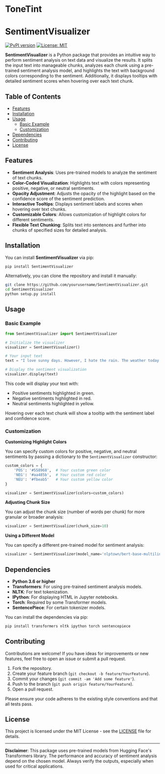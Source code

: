 # ToneTint

# SentimentVisualizer

[![PyPI version](https://badge.fury.io/py/SentimentVisualizer.svg)](https://badge.fury.io/py/SentimentVisualizer)
[![License: MIT](https://img.shields.io/badge/License-MIT-yellow.svg)](https://opensource.org/licenses/MIT)

**SentimentVisualizer** is a Python package that provides an intuitive way to perform sentiment analysis on text data and visualize the results. It splits the input text into manageable chunks, analyzes each chunk using a pre-trained sentiment analysis model, and highlights the text with background colors corresponding to the sentiment. Additionally, it displays tooltips with detailed sentiment scores when hovering over each text chunk.

## Table of Contents

- [Features](#features)
- [Installation](#installation)
- [Usage](#usage)
  - [Basic Example](#basic-example)
  - [Customization](#customization)
- [Dependencies](#dependencies)
- [Contributing](#contributing)
- [License](#license)

## Features

- **Sentiment Analysis**: Uses pre-trained models to analyze the sentiment of text chunks.
- **Color-Coded Visualization**: Highlights text with colors representing positive, negative, or neutral sentiments.
- **Opacity Adjustment**: Adjusts the opacity of the highlight based on the confidence score of the sentiment prediction.
- **Interactive Tooltips**: Displays sentiment labels and scores when hovering over text chunks.
- **Customizable Colors**: Allows customization of highlight colors for different sentiments.
- **Flexible Text Chunking**: Splits text into sentences and further into chunks of specified sizes for detailed analysis.

## Installation

You can install **SentimentVisualizer** via pip:

```bash
pip install SentimentVisualizer
```

Alternatively, you can clone the repository and install it manually:

```bash
git clone https://github.com/yourusername/SentimentVisualizer.git
cd SentimentVisualizer
python setup.py install
```

## Usage

### Basic Example

```python
from SentimentVisualizer import SentimentVisualizer

# Initialize the visualizer
visualizer = SentimentVisualizer()

# Your input text
text = "I love sunny days. However, I hate the rain. The weather today is okay."

# Display the sentiment visualization
visualizer.display(text)
```

This code will display your text with:

- Positive sentiments highlighted in green.
- Negative sentiments highlighted in red.
- Neutral sentiments highlighted in yellow.

Hovering over each text chunk will show a tooltip with the sentiment label and confidence score.

### Customization

**Customizing Highlight Colors**

You can specify custom colors for positive, negative, and neutral sentiments by passing a dictionary to the `SentimentVisualizer` constructor:

```python
custom_colors = {
    'POS': '#558968',  # Your custom green color
    'NEG': '#aa485b',  # Your custom red color
    'NEU': '#fbeab5'   # Your custom yellow color
}

visualizer = SentimentVisualizer(colors=custom_colors)
```

**Adjusting Chunk Size**

You can adjust the chunk size (number of words per chunk) for more granular or broader analysis:

```python
visualizer = SentimentVisualizer(chunk_size=10)
```

**Using a Different Model**

You can specify a different pre-trained model for sentiment analysis:

```python
visualizer = SentimentVisualizer(model_name='nlptown/bert-base-multilingual-uncased-sentiment')
```

## Dependencies

- **Python 3.6 or higher**
- **Transformers**: For using pre-trained sentiment analysis models.
- **NLTK**: For text tokenization.
- **IPython**: For displaying HTML in Jupyter notebooks.
- **Torch**: Required by some Transformer models.
- **SentencePiece**: For certain tokenizer models.

You can install the dependencies via pip:

```bash
pip install transformers nltk ipython torch sentencepiece
```

## Contributing

Contributions are welcome! If you have ideas for improvements or new features, feel free to open an issue or submit a pull request.

1. Fork the repository.
2. Create your feature branch (`git checkout -b feature/YourFeature`).
3. Commit your changes (`git commit -am 'Add some feature'`).
4. Push to the branch (`git push origin feature/YourFeature`).
5. Open a pull request.

Please ensure your code adheres to the existing style conventions and that all tests pass.

## License

This project is licensed under the MIT License - see the [LICENSE](LICENSE) file for details.

---

**Disclaimer**: This package uses pre-trained models from Hugging Face's Transformers library. The performance and accuracy of sentiment analysis depend on the chosen model. Always verify the outputs, especially when used for critical applications.
